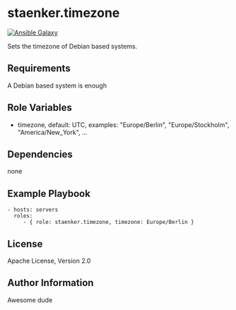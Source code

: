 staenker.timezone
=========
[![Ansible Galaxy](http://img.shields.io/badge/AnsibleGalaxy-staenker.timezone.ferm-660198.svg?style=flat)](https://galaxy.ansible.com/list#/roles/2119)

Sets the timezone of Debian based systems.

Requirements
------------

A Debian based system is enough

Role Variables
--------------

 - timezone, default: UTC, examples: "Europe/Berlin", "Europe/Stockholm", "America/New_York", ...


Dependencies
------------

none

Example Playbook
----------------

    - hosts: servers
      roles:
         - { role: staenker.timezone, timezone: Europe/Berlin }

License
-------

Apache License, Version 2.0

Author Information
------------------

Awesome dude
